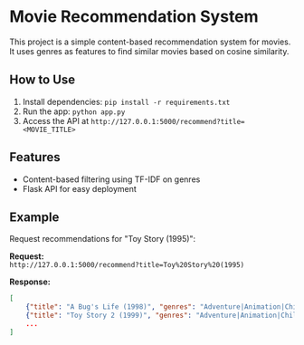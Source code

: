 # Movie Recommendation System

This project is a simple content-based recommendation system for movies. It uses genres as features to find similar movies based on cosine similarity.

## How to Use
1. Install dependencies: `pip install -r requirements.txt`
2. Run the app: `python app.py`
3. Access the API at `http://127.0.0.1:5000/recommend?title=<MOVIE_TITLE>`

## Features
- Content-based filtering using TF-IDF on genres
- Flask API for easy deployment

## Example
Request recommendations for "Toy Story (1995)":

**Request:**  
`http://127.0.0.1:5000/recommend?title=Toy%20Story%20(1995)`

**Response:**  
```json
[
    {"title": "A Bug's Life (1998)", "genres": "Adventure|Animation|Children|Comedy|Fantasy"},
    {"title": "Toy Story 2 (1999)", "genres": "Adventure|Animation|Children|Comedy|Fantasy"},
    ...
]
